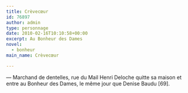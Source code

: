 ```yaml
---
title: Crèvecœur
id: 76897
author: admin
type: personnage
date: 2010-02-16T10:10:58+00:00
excerpt: Au Bonheur des Dames
novel:
  - bonheur
main_name: Crèvecœur

---
```

— Marchand de dentelles, rue du Mail Henri Deloche quitte sa maison et entre au Bonheur des Dames, le même jour que Denise Baudu [69]. 